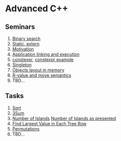 # Advanced C++

## Seminars
1. [Binary search](docs/01.binary_search.pdf)
2. [Static, extern](docs/02.static.pdf)
3. [Motivation](docs/03.motivation.pdf)
4. [Application linking and execution](docs/04.execution.pdf)
5. [constexpr](docs/05.constexpr.pdf), [constexpr example](docs/05.constexpr_example.pdf)
6. [Singleton](docs/06.singletone.pdf)
7. [Objects layout in memory](docs/07.xxx.pdf)
8. [R-value and move semantics](docs/08.xxx.pdf)
9. TBD...

## Tasks
1. [Sqrt](tasks/lc_69_sqrt/README.md)
2. [3Sum](tasks/lc_15_3sum/README.md)
3. [Number of Islands](tasks/lc_200_islands/README.md) [Number of Islands as presented](docs/05.islands.pdf)
4. [Find Largest Value in Each Tree Row](tasks/lc_515_tree_row/README.md)
5. [Permutations](tasks/lc_46_permutations/README.md)
6. TBD...
